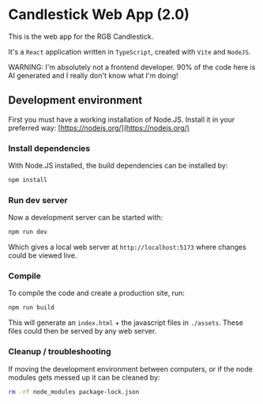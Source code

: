 # Candlestick Web App (2.0)
This is the web app for the RGB Candlestick.

It's a `React` application written in `TypeScript`, created with `Vite` and `NodeJS`.

WARNING: I'm absolutely not a frontend developer. 90% of the code here is AI generated and I really don't know what I'm doing!

## Development environment

First you must have a working installation of Node.JS. Install it in your preferred way:
[https://nodejs.org/](https://nodejs.org/)

### Install dependencies

With Node.JS installed, the build dependencies can be installed by:
```bash
npm install
```

### Run dev server

Now a development server can be started with:

```bash
npm run dev
```
Which gives a local web server at `http://localhost:5173` where changes could be viewed live.

### Compile

To compile the code and create a production site, run:
```bash
npm run build
```
This will generate an `index.html` + the javascript files in `./assets`. These files could then be served by any web server.


### Cleanup / troubleshooting

If moving the development environment between computers, or if the node modules gets messed up it can be cleaned by:
```bash
rm -rf node_modules package-lock.json
```

